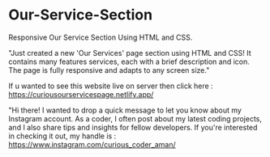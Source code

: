 # Our-Service-Section
Responsive Our Service Section Using HTML and CSS.

"Just created a new 'Our Services' page section using HTML and CSS! It contains many features services, each with a brief description and icon. The page is fully responsive and adapts to any screen size."

If u wanted to see this website live on server then click here : https://curiousourservicespage.netlify.app/

"Hi there! I wanted to drop a quick message to let you know about my Instagram account. As a coder, I often post about my latest coding projects, and I also share tips and insights for fellow developers. If you're interested in checking it out, my handle is : https://www.instagram.com/curious_coder_aman/
